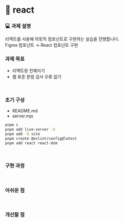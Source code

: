 # 📝 react

### 💻 과제 설명
리액트를 사용해 아토믹 컴포넌트로 구현하는 실습을 진행합니다. <br/>
Figma 컴포넌트 → React 컴포넌트 구현
<br/>

### 과제 목표
- 리액트랑 친해지기
- 웹 표준 문법 검사 오류 없기
<br/>

### 초기 구성
- README.md
- server.mjs
```bash
pnpm i
pnpm add live-server -D
pnpm add -D vite
pnpm create @eslint/config@latest
pnpm add react react-dom
```
<br/>

### 구현 과정
<br/>

### 아쉬운 점
<br/>

### 개선할 점
<br/>